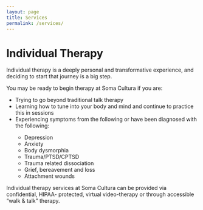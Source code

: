 ```yaml
---
layout: page
title: Services
permalink: /services/
---
```


<h1>Individual Therapy</h1>

Individual therapy is a deeply personal and transformative experience, and deciding to start that journey is a big step.

You may be ready to begin therapy at Soma Cultura if you are:
<ul><li>Trying to go beyond traditional talk therapy</li>

<li>Learning how to tune into your body and mind and continue to practice this in sessions</li>

<li>Experiencing symptoms from the following or have been diagnosed with the following:</li>
<ul><li>Depression</li>
<li>Anxiety</li>
<li>Body dysmorphia</li>
<li>Trauma/PTSD/CPTSD</li>
<li>Trauma related dissociation</li>
<li>Grief, bereavement and loss</li>
<li>Attachment wounds</li></ul>
</ul>

Individual therapy services at Soma Cultura can be provided via confidential, HIPAA- protected, virtual video-therapy or through accessible “walk & talk” therapy.